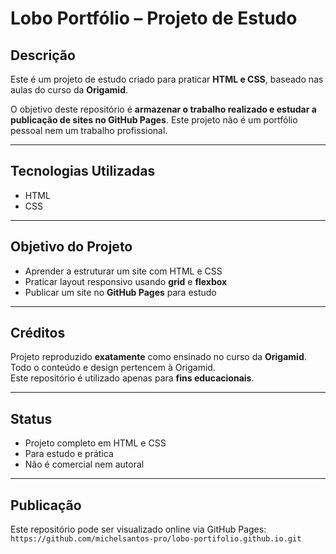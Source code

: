 # Lobo Portfólio – Projeto de Estudo

## Descrição
Este é um projeto de estudo criado para praticar **HTML e CSS**, baseado nas aulas do curso da **Origamid**.  

O objetivo deste repositório é **armazenar o trabalho realizado e estudar a publicação de sites no GitHub Pages**. Este projeto não é um portfólio pessoal nem um trabalho profissional.

---

## Tecnologias Utilizadas
- HTML
- CSS

---

## Objetivo do Projeto
- Aprender a estruturar um site com HTML e CSS
- Praticar layout responsivo usando **grid** e **flexbox**
- Publicar um site no **GitHub Pages** para estudo

---

## Créditos
Projeto reproduzido **exatamente** como ensinado no curso da **Origamid**. Todo o conteúdo e design pertencem à Origamid.  
Este repositório é utilizado apenas para **fins educacionais**.

---

## Status
- Projeto completo em HTML e CSS
- Para estudo e prática
- Não é comercial nem autoral

---

## Publicação
Este repositório pode ser visualizado online via GitHub Pages:  
`https://github.com/michelsantos-pro/lobo-portifolio.github.io.git`
